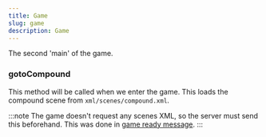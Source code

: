 ```yaml
---
title: Game
slug: game
description: Game
---
```


The second 'main' of the game.

### gotoCompound

This method will be called when we enter the game. This loads the compound scene from `xml/scenes/compound.xml`.

:::note
The game doesn't request any scenes XML, so the server must send this beforehand. This was done in [game ready message](/thelaststand/app/network/network#ongameready).
:::

